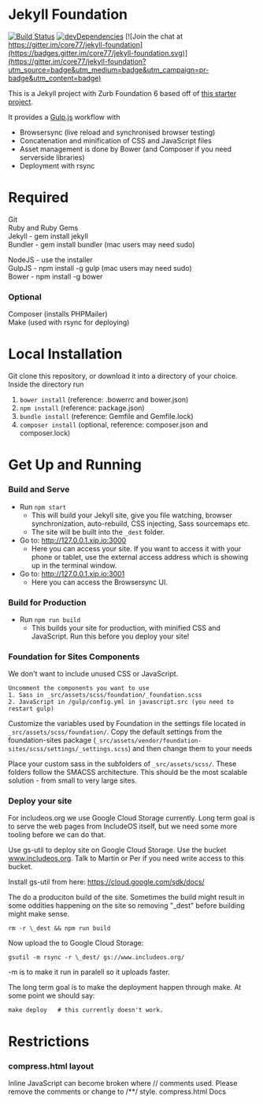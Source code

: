 # Jekyll Foundation

[![Build Status](https://travis-ci.org/core77/jekyll-foundation.svg)](https://travis-ci.org/core77/jekyll-foundation)
[![devDependencies](https://david-dm.org/core77/jekyll-foundation/dev-status.svg)](https://david-dm.org/core77/jekyll-foundation#info=devDependencies)
[![Join the chat at https://gitter.im/core77/jekyll-foundation](https://badges.gitter.im/core77/jekyll-foundation.svg)](https://gitter.im/core77/jekyll-foundation?utm_source=badge&utm_medium=badge&utm_campaign=pr-badge&utm_content=badge)

This is a Jekyll project with Zurb Foundation 6 based off of [this starter project]( https://github.com/core77/jekyll-foundation).

It provides a [Gulp.js](http://gulpjs.com/) workflow with

- Browsersync (live reload and synchronised browser testing)
- Concatenation and minification of CSS and JavaScript files
- Asset management is done by Bower (and Composer if you need serverside libraries)  
- Deployment with rsync

# Required
Git  
Ruby and Ruby Gems  
Jekyll - gem install jekyll  
Bundler - gem install bundler (mac users may need sudo)  

NodeJS - use the installer  
GulpJS - npm install -g gulp (mac users may need sudo)  
Bower - npm install -g bower  

### Optional
Composer (installs PHPMailer)  
Make (used with rsync for deploying)

# Local Installation

Git clone this repository, or download it into a directory of your choice. Inside the directory run

1. `bower install` (reference: .bowerrc and bower.json)
2. `npm install` (reference: package.json)
3. `bundle install` (reference: Gemfile and Gemfile.lock)
4. `composer install` (optional, reference: composer.json and composer.lock)  

# Get Up and Running

### Build and Serve

- Run `npm start`  
  - This will build your Jekyll site, give you file watching, browser synchronization, auto-rebuild, CSS injecting, Sass sourcemaps etc.
  - The site will be built into the `_dest` folder.
- Go to: http://127.0.0.1.xip.io:3000
  - Here you can access your site. If you want to access it with your phone or tablet, use the external access address which is showing up in the terminal window.
- Go to: http://127.0.0.1.xip.io:3001
  - Here you can access the Browsersync UI.  

### Build for Production

- Run `npm run build`  
  - This builds your site for production, with minified CSS and JavaScript. Run this before you deploy your site!  

### Foundation for Sites Components

We don't want to include unused CSS or JavaScript.

```
Uncomment the components you want to use
1. Sass in _src/assets/scss/foundation/_foundation.scss  
2. JavaScript in /gulp/config.yml in javascript.src (you need to restart gulp)
```

Customize the variables used by Foundation in the settings file located in `_src/assets/scss/foundation/`.
Copy the default settings from the foundation-sites package (`_src/assets/vendor/foundation-sites/scss/settings/_settings.scss`) and then change them to your needs  

Place your custom sass in the subfolders of `_src/assets/scss/`. These folders follow the SMACSS architecture. This should be the most scalable solution - from small to very large sites.

### Deploy your site

For includeos.org we use Google Cloud Storage currently. Long term goal is to serve the web pages from IncludeOS itself, but we need some more tooling before we can do that.

Use gs-util to deploy site on Google Cloud Storage. Use the bucket www.includeos.org. Talk to Martin or Per if you need write access to this bucket.

Install gs-util from here: https://cloud.google.com/sdk/docs/

The do a produciton build of the site. Sometimes the build might result in some oddities happening on the site so removing "\_dest" before building might make sense.

```
rm -r \_dest && npm run build
```

Now upload the to Google Cloud Storage:
```
gsutil -m rsync -r \_dest/ gs://www.includeos.org/
```
-m is to make it run in paralell so it uploads faster. 

The long term goal is to make the deployment happen through make. At some point we should say:
```
make deploy   # this currently doesn't work.
```

# Restrictions

### compress.html layout

Inline JavaScript can become broken where // comments used. Please remove the comments or change to /**/ style. compress.html Docs
